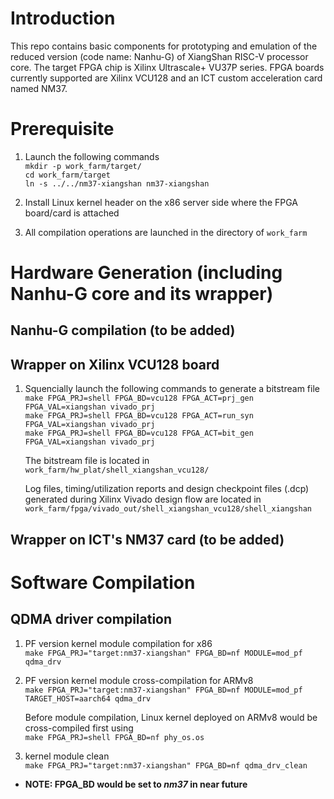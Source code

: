 # Introduction

This repo contains basic components for prototyping 
and emulation of the reduced version (code name: Nanhu-G) 
of XiangShan RISC-V processor core. 
The target FPGA chip is Xilinx Ultrascale+ VU37P series. 
FPGA boards currently supported are Xilinx VCU128 and 
an ICT custom acceleration card named NM37. 

# Prerequisite

1. Launch the following commands    
`mkdir -p work_farm/target/`    
`cd work_farm/target`    
`ln -s ../../nm37-xiangshan nm37-xiangshan` 

2. Install Linux kernel header on the x86 server 
side where the FPGA board/card is attached

3. All compilation operations are launched in the directory of `work_farm`

# Hardware Generation (including Nanhu-G core and its wrapper)

## Nanhu-G compilation (to be added) 

## Wrapper on Xilinx VCU128 board

1. Squencially launch the following commands to generate a bitstream file    
`make FPGA_PRJ=shell FPGA_BD=vcu128 FPGA_ACT=prj_gen FPGA_VAL=xiangshan vivado_prj`   
`make FPGA_PRJ=shell FPGA_BD=vcu128 FPGA_ACT=run_syn FPGA_VAL=xiangshan vivado_prj`   
`make FPGA_PRJ=shell FPGA_BD=vcu128 FPGA_ACT=bit_gen FPGA_VAL=xiangshan vivado_prj`   

    The bitstream file is located in   
    `work_farm/hw_plat/shell_xiangshan_vcu128/`    

    Log files, timing/utilization reports and 
    design checkpoint files (.dcp) generated during Xilinx Vivado design flow 
    are located in   
    `work_farm/fpga/vivado_out/shell_xiangshan_vcu128/shell_xiangshan` 

## Wrapper on ICT's NM37 card (to be added) 

# Software Compilation

## QDMA driver compilation

1. PF version kernel module compilation for x86    
`make FPGA_PRJ="target:nm37-xiangshan" FPGA_BD=nf MODULE=mod_pf qdma_drv`

2. PF version kernel module cross-compilation for ARMv8     
`make FPGA_PRJ="target:nm37-xiangshan" FPGA_BD=nf MODULE=mod_pf TARGET_HOST=aarch64 qdma_drv`

    Before module compilation, Linux kernel deployed on ARMv8 would be cross-compiled first using    
    `make FPGA_PRJ=shell FPGA_BD=nf phy_os.os`

3. kernel module clean    
`make FPGA_PRJ="target:nm37-xiangshan" FPGA_BD=nf qdma_drv_clean`
    
- **NOTE: FPGA_BD would be set to *nm37* in near future**